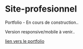 # Site-profesionnel
Portfolio - En cours de construction..

Version responsive/mobile à venir..

[lien vers le portfolio](https://cassandrachaumulon.eu/)
